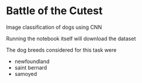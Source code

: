 # Battle of the Cutest
Image classification of dogs using CNN

Running the notebook itself will download the dataset

The dog breeds considered for this task were

- newfoundland
- saint bernard
- samoyed
